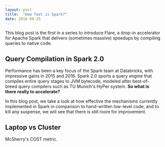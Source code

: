 ```yaml
---
layout: post
title:  "How fast is Spark?"
date: 2016-09-25
---
```


This blog post is the first in a series to introduce Flare, a drop-in accelerator for Apache Spark that delivers (sometimes massive) speedups by compiling queries to native code.

## Query Compilation in Spark 2.0

Performance has been a key focus of the Spark team at Databricks, with impressive gains in 2015 and 2016. Spark 2.0 sports a query engine that compiles entire query stages to JVM bytecode, modeled after best-of-breed query compilers such as TU Munich's HyPer system. **So what is there really to accelerate?**

In this blog post, we take a look at how effective the mechanisms currently implemented in Spark in comparison to hand-written low-level code, and to kill any suspense, we will see that there is still room for improvement.

## Laptop vs Cluster

McSherry's COST metric.



